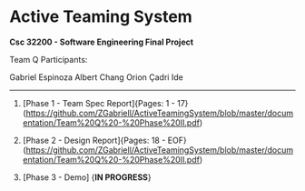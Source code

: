 # Active Teaming System

**Csc 32200 - Software Engineering Final Project**

Team Q Participants:

Gabriel Espinoza
Albert Chang
Orion Çadri
Ide

-----

1. [Phase 1 - Team Spec Report]{Pages: 1 - 17}(https://github.com/ZGabriell/ActiveTeamingSystem/blob/master/documentation/Team%20Q%20-%20Phase%20II.pdf)

2. [Phase 2 - Design Report]{Pages: 18 - EOF} (https://github.com/ZGabriell/ActiveTeamingSystem/blob/master/documentation/Team%20Q%20-%20Phase%20II.pdf)

3. [Phase 3 - Demo] {**IN PROGRESS**}
